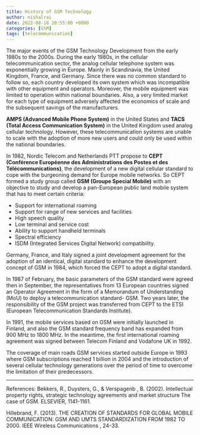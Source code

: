 ```yaml
---
title: History of GSM Technology
author: nishalrai
date: 2022-08-18 20:55:00 +0800
categories: [GSM]
tags: [telecommunication]
---
```


The major events of the GSM Technology Development from the early 1980s to the 2000s.
During the early 1980s, in the cellular telecommunication sector, the analog cellular telephone system was exponentially growing in Europe. Mainly in Scandinavia, the United Kingdom, France, and Germany. Since there was no common standard to follow so, each country developed its own system which was incompatible with other equipment and operators. Moreover, the mobile equipment was limited to operation within national boundaries. Also, a very limited market for each type of equipment adversely affected the economics of scale and the subsequent savings of the manufacturers.

**AMPS (Advanced Mobile Phone System)** in the United States and **TACS (Total Access Communication System)** in the United Kingdom used analog cellular technology. However, these telecommunication systems are unable to scale with the adoption of more new users and could only be used within the national boundaries.

In 1982, Nordic Telecom and Netherlands PTT propose to **CEPT (Conférence Européenne des Administrations des Postes et des Télécommunications)**, the development of a new digital cellular standard to cope with the burgeoning demand for Europe mobile networks. So CEPT formed a study group called **GSM (Groupe Special Mobile)** with an objective to study and develop a pan-European public land mobile system that has to meet certain criteria:

- Support for international roaming
- Support for range of new services and facilities
- High speech quality
- Low terminal and service cost
- Ability to support handheld terminals
- Spectral efficiency
- ISDM (Integrated Services Digital Network) compatibility.

Germany, France, and Italy signed a joint development agreement for the adoption of an identical, digital standard to enhance the development concept of GSM in 1984, which forced the CEPT to adopt a digital standard.

In 1987 of February, the basic parameters of the GSM standard were agreed then in September, the representatives from 13 European countries signed an Operator Agreement in the form of a Memorandum of Understanding (MoU) to deploy a telecommunication standard- GSM. Two years later, the responsibility of the GSM project was transferred from CEPT to the ETSI (European Telecommunication Standards Institute).

In 1991, the mobile services based on GSM were initially launched in Finland, and also the GSM standard frequency band has expanded from 900 MHz to 1800 MHz. In the meantime, the first international roaming agreement was signed between Telecom Finland and Vodafone UK in 1992.

The coverage of main roads GSM services started outside Europe in 1993 where GSM subscriptions reached 1 billion in 2004 and the introduction of several cellular technology generations over the period of time to overcome the limitation of their predecessors.

****
References:
Bekkers, R., Duysters, G., & Verspagenb , B. (2002). Intellectual property rights, strategic technology agreements and market structure The case of GSM. ELSEVIER, 1141-1161.

Hillebrand, F. (2013). THE CREATION OF STANDARDS FOR GLOBAL MOBILE COMMUNICATION: GSM AND UMTS STANDARDIZATION FROM 1982 TO 2000. IEEE Wireless Communications , 24-33.